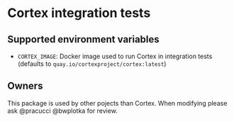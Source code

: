 # Cortex integration tests

## Supported environment variables

- `CORTEX_IMAGE`: Docker image used to run Cortex in integration tests (defaults to `quay.io/cortexproject/cortex:latest`)

## Owners

This package is used by other pojects than Cortex. When modifying please ask @pracucci @bwplotka for review.
